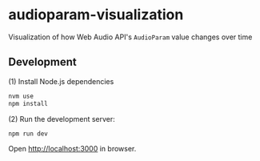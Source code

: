 # audioparam-visualization

Visualization of how Web Audio API's `AudioParam` value changes over time

## Development

(1) Install Node.js dependencies

```sh
nvm use
npm install
```

(2) Run the development server:

```bash
npm run dev
```

Open [http://localhost:3000](http://localhost:3000) in browser.

